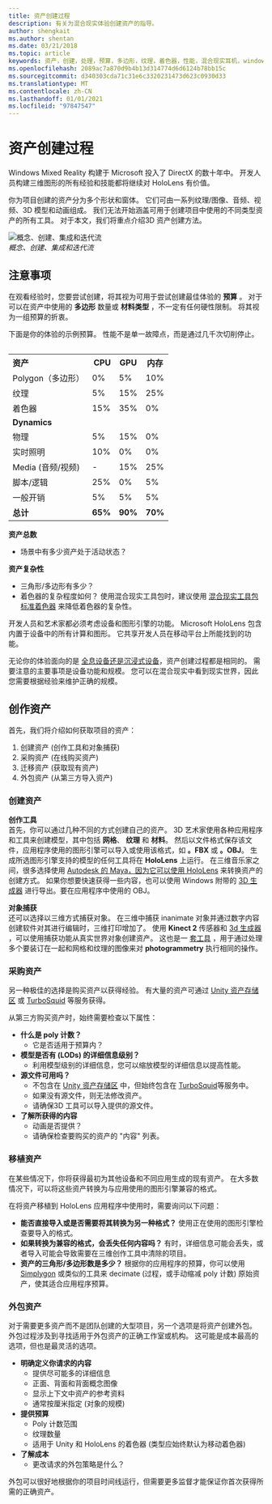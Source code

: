 ```yaml
---
title: 资产创建过程
description: 有关为混合现实体验创建资产的指导。
author: shengkait
ms.author: shentan
ms.date: 03/21/2018
ms.topic: article
keywords: 资产，创建，处理，预算，多边形，纹理，着色器，性能，混合现实耳机，windows mixed reality 耳机，虚拟现实耳机，HoloLens，MRTK，混合现实工具包，资产
ms.openlocfilehash: 2089ac7a870d9b4b13d314774d6d6124b78bb15c
ms.sourcegitcommit: d340303cda71c31e6c3320231473d623c0930d33
ms.translationtype: MT
ms.contentlocale: zh-CN
ms.lasthandoff: 01/01/2021
ms.locfileid: "97847547"
---
```

# <a name="asset-creation-process"></a>资产创建过程

Windows Mixed Reality 构建于 Microsoft 投入了 DirectX 的数十年中。 开发人员构建三维图形的所有经验和技能都将继续对 HoloLens 有价值。

你为项目创建的资产分为多个形状和窗体。 它们可由一系列纹理/图像、音频、视频、3D 模型和动画组成。 我们无法开始涵盖可用于创建项目中使用的不同类型资产的所有工具。 对于本文，我们将重点介绍3D 资产创建方法。

![概念、创建、集成和迭代流](images/concept-creation-integration-iteration-flow-640px.jpg)<br>
*概念、创建、集成和迭代流*

## <a name="things-to-consider"></a>注意事项

在观看经验时，您要尝试创建，将其视为可用于尝试创建最佳体验的 **预算** 。 对于可以在资产中使用的 **多边形** 数量或 **材料类型** ，不一定有任何硬性限制。 将其视为一组预算的折衷。

下面是你的体验的示例预算。 性能不是单一故障点，而是通过几千次切削停止。
<br>

<table style="float:right; margin-left: 10px;">
<tr>
<th style="text-align:left;"><b>资产</b></th><th style="text-align:right;"> CPU</th><th> GPU</th><th> 内存</th>
</tr><tr>
<td> Polygon（多边形）</td><td> 0%</td><td> 5%</td><td> 10%</td>
</tr><tr>
<td> 纹理</td><td> 5%</td><td> 15%</td><td>25%</td>
</tr><tr>
<td> 着色器</td><td> 15%</td><td> 35%</td><td> 0%</td>
</tr><tr>
<td> <b>Dynamics</b></td><td></td><td></td><td></td>
</tr><tr>
<td> 物理</td><td> 5%</td><td> 15%</td><td> 0%</td>
</tr><tr>
<td> 实时照明</td><td> 10%</td><td> 0%</td><td> 0%</td>
</tr><tr>
<td> Media (音频/视频) </td><td> -</td><td> 15%</td><td> 25%</td>
</tr><tr>
<td> 脚本/逻辑</td><td> 25%</td><td> 0%</td><td> 5%</td>
</tr><tr>
<td> 一般开销</td><td> 5%</td><td> 5%</td><td> 5%</td>
</tr><tr>
<td> <b>总计</b></td><td> <b>65%</b></td><td> <b>90%</b></td><td> <b>70%</b></td>
</tr>
</table>

**资产总数**
* 场景中有多少资产处于活动状态？

**资产复杂性**
* 三角形/多边形有多少？
* 着色器的复杂程度如何？ 使用混合现实工具包时，建议使用 [混合现实工具包标准着色器](https://github.com/microsoft/MixedRealityToolkit-Unity/blob/mrtk_release/Documentation/README_MRTKStandardShader.md) 来降低着色器的复杂性。

开发人员和艺术家都必须考虑设备和图形引擎的功能。 Microsoft HoloLens 包含内置于设备中的所有计算和图形。 它共享开发人员在移动平台上所能找到的功能。

无论你的体验面向的是 [全息设备还是沉浸式设备](../discover/mixed-reality.md#the-mixed-reality-spectrum)，资产创建过程都是相同的。 需要注意的主要事项是设备功能和规模。 您可以在混合现实中看到现实世界，因此您需要根据经验来维护正确的规模。

## <a name="authoring-assets"></a>创作资产

首先，我们将介绍如何获取项目的资产：
1. 创建资产 (创作工具和对象捕获) 
2. 采购资产 (在线购买资产) 
3. 迁移资产 (获取现有资产) 
4. 外包资产 (从第三方导入资产) 

### <a name="creating-assets"></a>创建资产

**创作工具**<br>
首先，你可以通过几种不同的方式创建自己的资产。 3D 艺术家使用各种应用程序和工具来创建模型，其中包括 **网格**、 **纹理** 和 **材料**。 然后以文件格式保存该文件，应用程序使用的图形引擎可以导入或使用该格式，如 **。FBX** 或 **。OBJ**。 生成所选图形引擎支持的模型的任何工具将在 **HoloLens** 上运行。 在三维音乐家之间，很多选择使用 [Autodesk 的 Maya，因为它可以使用 HoloLens](https://www.youtube.com/watch?v=q0K3n0Gf8mA) 来转换资产的创建方式。 如果你想要快速获得一些内容，也可以使用 Windows 附带的 [3D 生成器](https://developer.microsoft.com/windows/hardware/3d-print/3d-builder-resources) 进行导出。要在应用程序中使用的 OBJ。

**对象捕获**<br>
还可以选择以三维方式捕获对象。 在三维中捕获 inanimate 对象并通过数字内容创建软件对其进行编辑时，三维打印增加了。 使用 **Kinect 2** 传感器和 [3d 生成器](https://developer.microsoft.com/windows/hardware/3d-print/3d-builder-resources) ，可以使用捕获功能从真实世界对象创建资产。 这也是一 [套工具](https://en.wikipedia.org/wiki/Comparison_of_photogrammetry_software) ，用于通过处理多个要装订在一起和网格和纹理的图像来对 **photogrammetry** 执行相同的操作。

### <a name="purchasing-assets"></a>采购资产

另一种极佳的选择是购买资产以获得经验。 有大量的资产可通过 [Unity 资产存储区](https://www.assetstore.unity3d.com/) 或 [TurboSquid](https://www.turbosquid.com/) 等服务获得。

从第三方购买资产时，始终需要检查以下属性：
* **什么是 poly 计数？**
  * 它是否适用于预算内？
* **模型是否有 (LODs) 的详细信息级别？**
  * 利用模型级别的详细信息，您可以缩放模型的详细信息以提高性能。
* **源文件可用吗？**
  * 不包含在 [Unity 资产存储区](https://www.assetstore.unity3d.com/) 中，但始终包含在 [TurboSquid](https://www.turbosquid.com/)等服务中。
  * 如果没有源文件，则无法修改资产。
  * 请确保3D 工具可以导入提供的源文件。
* **了解所获得的内容**
  * 动画是否提供？
  * 请确保检查要购买的资产的 "内容" 列表。

### <a name="porting-assets"></a>移植资产

在某些情况下，你将获得最初为其他设备和不同应用生成的现有资产。 在大多数情况下，可以将这些资产转换为与应用使用的图形引擎兼容的格式。

在将资产移植到 HoloLens 应用程序中使用时，需要询问以下问题：
* **能否直接导入或是否需要将其转换为另一种格式？** 使用正在使用的图形引擎检查要导入的格式。
* **如果转换为兼容的格式，会丢失任何内容吗？** 有时，详细信息可能会丢失，或者导入可能会导致需要在三维创作工具中清除的项目。
* **资产的三角形/多边形数是多少？** 根据你的应用程序的预算，你可以使用 [Simplygon](https://www.simplygon.com/) 或类似的工具来 decimate (过程，或手动缩减 poly 计数) 原始资产，使其适合应用程序预算。

### <a name="outsourcing-assets"></a>外包资产

对于需要更多资产而不是团队创建的大型项目，另一个选项是将资产创建外包。 外包过程涉及到寻找适用于外包资产的正确工作室或机构。 这可能是成本最高的选项，但也是最灵活的选项。
* **明确定义你请求的内容**
  * 提供尽可能多的详细信息
  * 正面、背面和背面概念图像
  * 显示上下文中资产的参考资料
  * 通常按厘米指定 (对象的规模) 
* **提供预算**
  * Poly 计数范围
  * 纹理数量
  * 适用于 Unity 和 HoloLens 的着色器 (类型应始终默认为移动着色器) 
* **了解成本**
  * 更改请求的外包策略是什么？

外包可以很好地根据你的项目时间线运行，但需要更多监督才能保证你首次获得所需的正确资产。
